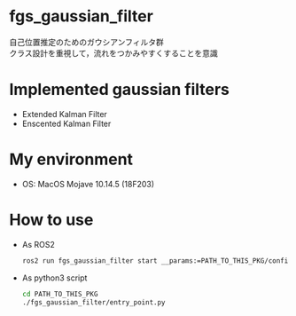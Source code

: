 # fgs_gaussian_filter

自己位置推定のためのガウシアンフィルタ群  
クラス設計を重視して，流れをつかみやすくすることを意識  

# Implemented gaussian filters

- Extended Kalman Filter
- Enscented Kalman Filter

# My environment

- OS: MacOS Mojave 10.14.5 (18F203)

# How to use

- As ROS2

  ```bash
  ros2 run fgs_gaussian_filter start __params:=PATH_TO_THIS_PKG/config/gaussian_filter.yaml
  ```

- As python3 script

  ```bash
  cd PATH_TO_THIS_PKG
  ./fgs_gaussian_filter/entry_point.py
  ```
